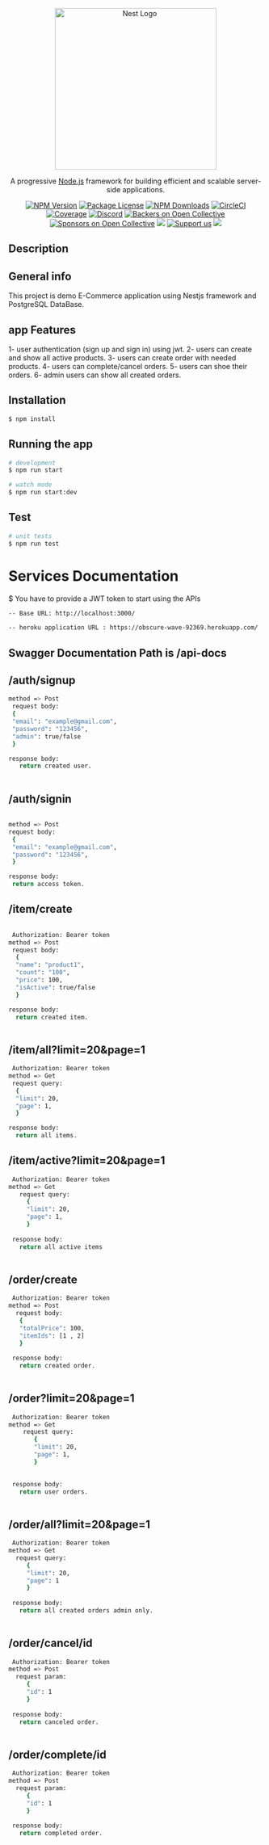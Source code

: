 <p align="center">
  <a href="http://nestjs.com/" target="blank"><img src="https://nestjs.com/img/logo_text.svg" width="320" alt="Nest Logo" /></a>
</p>

[circleci-image]: https://img.shields.io/circleci/build/github/nestjs/nest/master?token=abc123def456
[circleci-url]: https://circleci.com/gh/nestjs/nest

  <p align="center">A progressive <a href="http://nodejs.org" target="_blank">Node.js</a> framework for building efficient and scalable server-side applications.</p>
    <p align="center">
<a href="https://www.npmjs.com/~nestjscore" target="_blank"><img src="https://img.shields.io/npm/v/@nestjs/core.svg" alt="NPM Version" /></a>
<a href="https://www.npmjs.com/~nestjscore" target="_blank"><img src="https://img.shields.io/npm/l/@nestjs/core.svg" alt="Package License" /></a>
<a href="https://www.npmjs.com/~nestjscore" target="_blank"><img src="https://img.shields.io/npm/dm/@nestjs/common.svg" alt="NPM Downloads" /></a>
<a href="https://circleci.com/gh/nestjs/nest" target="_blank"><img src="https://img.shields.io/circleci/build/github/nestjs/nest/master" alt="CircleCI" /></a>
<a href="https://coveralls.io/github/nestjs/nest?branch=master" target="_blank"><img src="https://coveralls.io/repos/github/nestjs/nest/badge.svg?branch=master#9" alt="Coverage" /></a>
<a href="https://discord.gg/G7Qnnhy" target="_blank"><img src="https://img.shields.io/badge/discord-online-brightgreen.svg" alt="Discord"/></a>
<a href="https://opencollective.com/nest#backer" target="_blank"><img src="https://opencollective.com/nest/backers/badge.svg" alt="Backers on Open Collective" /></a>
<a href="https://opencollective.com/nest#sponsor" target="_blank"><img src="https://opencollective.com/nest/sponsors/badge.svg" alt="Sponsors on Open Collective" /></a>
  <a href="https://paypal.me/kamilmysliwiec" target="_blank"><img src="https://img.shields.io/badge/Donate-PayPal-ff3f59.svg"/></a>
    <a href="https://opencollective.com/nest#sponsor"  target="_blank"><img src="https://img.shields.io/badge/Support%20us-Open%20Collective-41B883.svg" alt="Support us"></a>
  <a href="https://twitter.com/nestframework" target="_blank"><img src="https://img.shields.io/twitter/follow/nestframework.svg?style=social&label=Follow"></a>
</p>
  <!--[![Backers on Open Collective](https://opencollective.com/nest/backers/badge.svg)](https://opencollective.com/nest#backer)
  [![Sponsors on Open Collective](https://opencollective.com/nest/sponsors/badge.svg)](https://opencollective.com/nest#sponsor)-->

## Description

## General info
This project is demo E-Commerce application using Nestjs framework and PostgreSQL DataBase.

## app Features

1- user authentication (sign up and sign in) using jwt.
2- users can create and show all active products.
3- users can create order with needed products.
4- users can complete/cancel orders.
5- users can shoe their orders.
6- admin users can show all created orders.

## Installation

```bash
$ npm install
```

## Running the app

```bash
# development
$ npm run start

# watch mode
$ npm run start:dev

```

## Test

```bash
# unit tests
$ npm run test

```

# Services  Documentation 

$  You have to provide a JWT token to start using the APIs

```bash
-- Base URL: http://localhost:3000/
```

```bash
-- heroku application URL : https://obscure-wave-92369.herokuapp.com/
```

## Swagger Documentation Path is /api-docs

## /auth/signup  
```bash
method => Post
 request body:
 {
 "email": "example@gmail.com",
 "password": "123456",
 "admin": true/false
 }

response body:
   return created user.
   

```
 ## /auth/signin 
 
  ```bash
  
  method => Post
  request body:
   {
   "email": "example@gmail.com",
   "password": "123456",
   }
 
 response body:
   return access token.
 
```
 
 ## /item/create 
 
 ```bash
 
  Authorization: Bearer token
 method => Post
  request body:
   {
   "name": "product1",
   "count": "100",
   "price": 100,
   "isActive": true/false
   }
 
 response body:
   return created item.
   
```
 
 ## /item/all?limit=20&page=1 
 
 ```bash
  Authorization: Bearer token
 method => Get
  request query:
   {
   "limit": 20,
   "page": 1,
   }
 
 response body:
   return all items.
 
```

 ## /item/active?limit=20&page=1 

```bash
 Authorization: Bearer token
method => Get
   request query:
     {
     "limit": 20,
     "page": 1,
     }
 
 response body:
   return all active items
   
```

## /order/create  

```bash
 Authorization: Bearer token
method => Post
  request body:
   {
   "totalPrice": 100,
   "itemIds": [1 , 2]
   }
 
 response body:
   return created order.
   
```

## /order?limit=20&page=1 

```bash
 Authorization: Bearer token
method => Get
    request query:
       {
       "limit": 20,
       "page": 1,
       }

 
 response body:
   return user orders.
   
```

## /order/all?limit=20&page=1  

```bash
 Authorization: Bearer token
method => Get
  request query:
     {
     "limit": 20,
     "page": 1
     }
 
 response body:
   return all created orders admin only.
   
```

## /order/cancel/id 

```bash
 Authorization: Bearer token
method => Post
  request param:
     {
     "id": 1
     }
 
 response body:
   return canceled order.
   
```

## /order/complete/id  

```bash
 Authorization: Bearer token
method => Post
  request param:
     {
     "id": 1
     }
 
 response body:
   return completed order.
   
```
   
   
   
